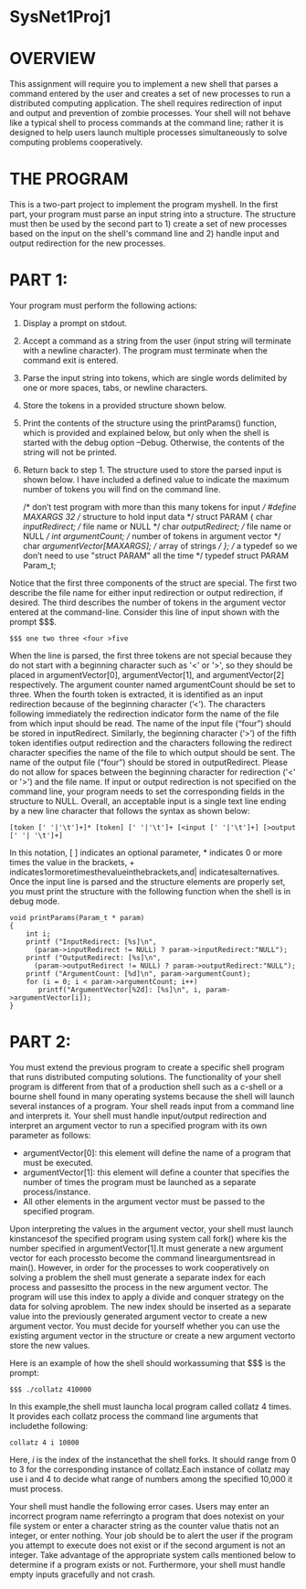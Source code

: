# SysNet1Proj1

# OVERVIEW
This assignment will require you to implement a new shell that parses a command entered by the user and creates a set of new processes to run a distributed computing application. The shell requires redirection of input and output and prevention of zombie processes. Your shell will not behave like a typical shell to process commands at the command line; rather it is designed to help users launch multiple processes simultaneously to solve computing problems cooperatively.

# THE PROGRAM
This is a two-part project to implement the program myshell. In the first part, your program must parse an input string into a structure. The structure must then be used by the second part to 1) create a set of new processes based on the input on the shell's command line and 2) handle input and output redirection for the new processes.

# PART 1:
Your program must perform the following actions:
1. Display a prompt on stdout.
2. Accept a command as a string from the user (input string will terminate with a newline character). The
program must terminate when the command exit is entered.
3. Parse the input string into tokens, which are single words delimited by one or more spaces, tabs, or
newline characters.
4. Store the tokens in a provided structure shown below.
5. Print the contents of the structure using the printParams() function, which is provided and explained
below, but only when the shell is started with the debug option –Debug. Otherwise, the contents of the
string will not be printed.
6. Return back to step 1.
The structure used to store the parsed input is shown below. I have included a defined value to indicate the maximum number of tokens you will find on the command line.
    
    /* don’t test program with more than this many tokens for input */
    #define MAXARGS 32
    /* structure to hold input data */
    struct PARAM
    {
        char *inputRedirect;            /* file name or NULL */
        char *outputRedirect;           /* file name or NULL */
        int  argumentCount;             /* number of tokens in argument vector */
        char *argumentVector[MAXARGS];  /* array of strings */
    };
    /* a typedef so we don’t need to use "struct PARAM" all the time */
    typedef struct PARAM Param_t;

Notice that the first three components of the struct are special. The first two describe the file name for either input redirection or output redirection, if desired. The third describes the number of tokens in the argument vector entered at the command-line. Consider this line of input shown with the prompt $$$.

    $$$ one two three <four >five
    
When the line is parsed, the first three tokens are not special because they do not start with a beginning character such as '<' or '>', so they should be placed in argumentVector[0], argumentVector[1], and argumentVector[2] respectively. The argument counter named argumentCount should be set to three. When the fourth token is extracted, it is identified as an input redirection because of the beginning character (’<’). The characters following immediately the redirection indicator form the name of the file from which input should be read. The name of the input file (“four”) should be stored in inputRedirect. Similarly, the beginning character (‘>’) of the fifth token identifies output redirection and the characters following the redirect character specifies the name of the file to which output should be sent. The name of the output file (“four”) should be stored in outputRedirect. Please do not allow for spaces between the beginning character for redirection ('<' or '>') and the file name. If input or output redirection is not specified on the command line, your program needs to set the corresponding fields in the structure to NULL. Overall, an acceptable input is a single text line ending by a new line character that follows the syntax as shown below:

    [token [' '|'\t']+]* [token] [' '|'\t']+ [<input [' '|'\t']+] [>output [' '| '\t']+]

In this notation, [ ] indicates an optional parameter, * indicates 0 or more times the value in the brackets, + indicates1ormoretimesthevalueinthebrackets,and| indicatesalternatives.
Once the input line is parsed and the structure elements are properly set, you must print the structure with the following function when the shell is in debug mode.

    void printParams(Param_t * param)
    {
        int i;
        printf ("InputRedirect: [%s]\n",
          (param->inputRedirect != NULL) ? param->inputRedirect:"NULL");
        printf ("OutputRedirect: [%s]\n",
          (param->outputRedirect != NULL) ? param->outputRedirect:"NULL");
        printf ("ArgumentCount: [%d]\n", param->argumentCount);
        for (i = 0; i < param->argumentCount; i++)
           printf("ArgumentVector[%2d]: [%s]\n", i, param->argumentVector[i]);
    }

# PART 2:
You must extend the previous program to create a specific shell program that runs distributed computing solutions. The functionality of your shell program is different from that of a production shell such as a c-shell or a bourne shell found in many operating systems because the shell will launch several instances of a program. Your shell reads input from a command line and interprets it. Your shell must handle input/output redirection and interpret an argument vector to run a specified program with its own parameter as follows:
- argumentVector[0]: this element will define the name of a program that must be executed.
- argumentVector[1]: this element will define a counter that specifies the number of times the program must be launched as a separate process/instance.
- All other elements in the argument vector must be passed to the specified program.

Upon interpreting the values in the argument vector, your shell must launch kinstancesof the specified program using  system  call fork() where kis  the  number  specified  in argumentVector[1].It  must  generate  a  new argument vector for each processto become the command lineargumentsread in main(). However, in order for the  processes  to  work cooperatively  on  solving  a  problem the  shell  must  generate  a  separate  index  for  each process and passesitto the process in the new argument vector. The program will use this index to apply a divide and conquer strategy on the data for solving aproblem. The new index should be inserted as a separate value into the previously generated argument vector to create a new argument vector. You must decide for yourself whether you  can  use  the  existing  argument  vector  in  the  structure  or  create  a  new  argument  vectorto  store  the  new values.

Here is an example of how the shell should workassuming that $$$ is the prompt:

    $$$ ./collatz 410000

In  this  example,the  shell must  launcha local program  called  collatz  4  times.  It  provides  each  collatz  process the command line arguments that includethe following:

    collatz 4 i 10000

Here, *i* is the index of the instancethat the shell forks. It should range from 0 to 3 for the corresponding instance of collatz.Each  instance  of  collatz  may  use  i  and  4  to  decide  what  range  of  numbers among  the  specified  10,000 it must process.

Your  shell  must handle  the  following  error  cases.  Users  may  enter  an  incorrect  program  name  referringto  a program  that does  notexist on  your  file  system or  enter  a  character  string as  the  counter  value thatis  not  an integer, or enter nothing. Your job should be to alert the user if the program you attempt to execute does not exist or if the second argument is  not an integer. Take advantage of the appropriate system calls mentioned below to determine if a program exists or not. Furthermore, your shell must handle empty inputs gracefully and not crash.
